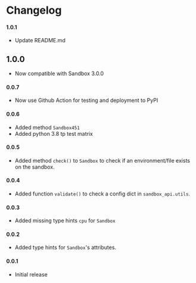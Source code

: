 # Changelog

#### 1.0.1

* Update README.md

## 1.0.0

* Now compatible with Sandbox 3.0.0

#### 0.0.7

* Now use Github Action for testing and deployment to PyPI

#### 0.0.6

* Added method `Sandbox451`
* Added python 3.8 tp test matrix

#### 0.0.5

* Added method `check()` to `Sandbox` to check if an environment/file exists on the sandbox.


#### 0.0.4

* Added function `validate()` to check a config dict in `sandbox_api.utils`.


#### 0.0.3

* Added missing type hints `cpu` for `Sandbox`


#### 0.0.2

* Added type hints for `Sandbox`'s attributes.


#### 0.0.1

* Initial release
